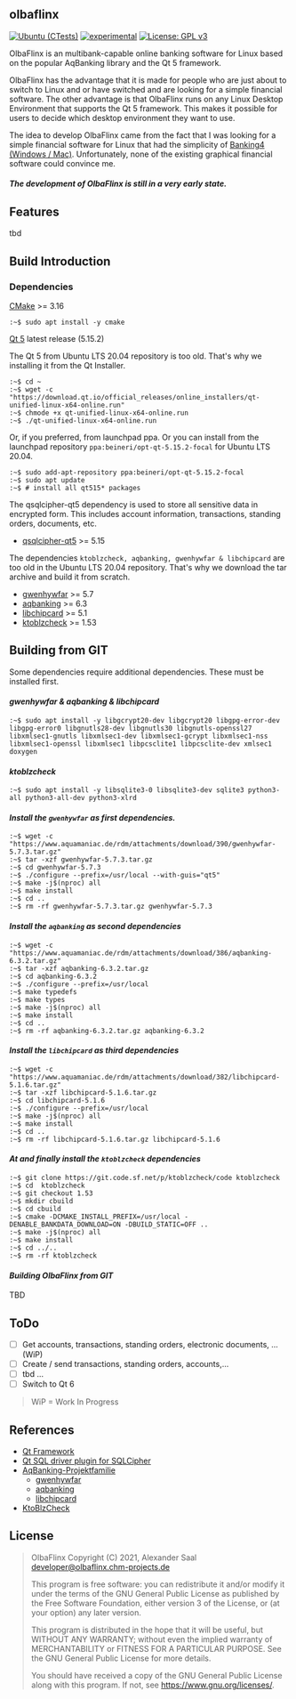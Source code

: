 ## olbaflinx

[![Ubuntu (CTests)](https://github.com/chmmou/olbaflinx/actions/workflows/ubuntu-tests.yml/badge.svg?branch=develop)](https://github.com/chmmou/olbaflinx/actions/workflows/ubuntu-tests.yml)
[![experimental](http://badges.github.io/stability-badges/dist/experimental.svg)](https://github.com/chmmou/olbaflinx)
[![License: GPL v3](https://img.shields.io/badge/License-GPLv3-blue.svg)](https://www.gnu.org/licenses/gpl-3.0)

OlbaFlinx is an multibank-capable online banking software for Linux based on the popular AqBanking library and the Qt 5 framework.

OlbaFlinx has the advantage that it is made for people who are just about to switch to Linux and or have switched and are looking for a simple financial software. The other advantage is that OlbaFlinx runs on any Linux Desktop Environment that supports the Qt 5 framework. This makes it possible for users to decide which desktop environment they want to use.

The idea to develop OlbaFlinx came from the fact that I was looking for a simple financial software for Linux that had the simplicity of [Banking4 (Windows / Mac)](https://subsembly.com/banking4.html). Unfortunately, none of the existing graphical financial software could convince me.

#### **_The development of OlbaFlinx is still in a very early state._**

## Features

tbd

## Build Introduction

### Dependencies

[CMake](https://cmake.org/download/) >= 3.16

    :~$ sudo apt install -y cmake 

[Qt 5](https://www.qt.io/download-qt-installer) latest release (5.15.2)

The Qt 5 from Ubuntu LTS 20.04 repository is too old. That's why we installing it from the Qt
Installer.

    :~$ cd ~
    :~$ wget -c "https://download.qt.io/official_releases/online_installers/qt-unified-linux-x64-online.run"    
    :~$ chmode +x qt-unified-linux-x64-online.run
    :~$ ./qt-unified-linux-x64-online.run

Or, if you preferred, from launchpad ppa. Or you can install from the launchpad
repository `ppa:beineri/opt-qt-5.15.2-focal` for Ubuntu LTS 20.04.

    :~$ sudo add-apt-repository ppa:beineri/opt-qt-5.15.2-focal
    :~$ sudo apt update
    :~$ # install all qt515* packages 

The qsqlcipher-qt5 dependency is used to store all sensitive data in encrypted form. This includes
account information, transactions, standing orders, documents, etc.

- [qsqlcipher-qt5](https://github.com/sjemens/qsqlcipher-qt5) >= 5.15

The dependencies `ktoblzcheck, aqbanking, gwenhywfar & libchipcard` are too old in the Ubuntu LTS
20.04 repository. That's why we download the tar archive and build it from scratch.

- [gwenhywfar](https://www.aquamaniac.de/rdm/projects/gwenhywfar/files) >= 5.7
- [aqbanking](https://www.aquamaniac.de/rdm/projects/aqbanking/files) >= 6.3
- [libchipcard](https://www.aquamaniac.de/rdm/projects/libchipcard/files) >= 5.1
- [ktoblzcheck](https://sourceforge.net/projects/ktoblzcheck/files/) >= 1.53

## Building from GIT

Some dependencies require additional dependencies. These must be installed first.

#### _gwenhywfar & aqbanking & libchipcard_

    :~$ sudo apt install -y libgcrypt20-dev libgcrypt20 libgpg-error-dev libgpg-error0 libgnutls28-dev libgnutls30 libgnutls-openssl27 libxmlsec1-gnutls libxmlsec1-dev libxmlsec1-gcrypt libxmlsec1-nss libxmlsec1-openssl libxmlsec1 libpcsclite1 libpcsclite-dev xmlsec1 doxygen 

#### _ktoblzcheck_

    :~$ sudo apt install -y libsqlite3-0 libsqlite3-dev sqlite3 python3-all python3-all-dev python3-xlrd 

#### _Install the `gwenhywfar` as first dependencies._

    :~$ wget -c "https://www.aquamaniac.de/rdm/attachments/download/390/gwenhywfar-5.7.3.tar.gz"
    :~$ tar -xzf gwenhywfar-5.7.3.tar.gz
    :~$ cd gwenhywfar-5.7.3
    :~$ ./configure --prefix=/usr/local --with-guis="qt5"
    :~$ make -j$(nproc) all
    :~$ make install
    :~$ cd ..
    :~$ rm -rf gwenhywfar-5.7.3.tar.gz gwenhywfar-5.7.3

#### _Install the `aqbanking` as second dependencies_

    :~$ wget -c "https://www.aquamaniac.de/rdm/attachments/download/386/aqbanking-6.3.2.tar.gz"
    :~$ tar -xzf aqbanking-6.3.2.tar.gz
    :~$ cd aqbanking-6.3.2
    :~$ ./configure --prefix=/usr/local
    :~$ make typedefs
    :~$ make types
    :~$ make -j$(nproc) all
    :~$ make install
    :~$ cd ..
    :~$ rm -rf aqbanking-6.3.2.tar.gz aqbanking-6.3.2

#### _Install the `libchipcard` as third dependencies_

    :~$ wget -c "https://www.aquamaniac.de/rdm/attachments/download/382/libchipcard-5.1.6.tar.gz"
    :~$ tar -xzf libchipcard-5.1.6.tar.gz
    :~$ cd libchipcard-5.1.6
    :~$ ./configure --prefix=/usr/local
    :~$ make -j$(nproc) all
    :~$ make install
    :~$ cd ..
    :~$ rm -rf libchipcard-5.1.6.tar.gz libchipcard-5.1.6

#### _At and finally install the `ktoblzcheck` dependencies_

    :~$ git clone https://git.code.sf.net/p/ktoblzcheck/code ktoblzcheck
    :~$ cd  ktoblzcheck
    :~$ git checkout 1.53
    :~$ mkdir cbuild
    :~$ cd cbuild
    :~$ cmake -DCMAKE_INSTALL_PREFIX=/usr/local -DENABLE_BANKDATA_DOWNLOAD=ON -DBUILD_STATIC=OFF ..
    :~$ make -j$(nproc) all
    :~$ make install
    :~$ cd ../..
    :~$ rm -rf ktoblzcheck

#### _Building OlbaFlinx from GIT_

TBD

## ToDo

- [ ] Get accounts, transactions, standing orders, electronic documents, ... (WiP)
- [ ] Create / send transactions, standing orders, accounts,...
- [ ] tbd ...
- [ ] Switch to Qt 6

> WiP = Work In Progress

## References

- [Qt Framework](https://www.qt.io/)
- [Qt SQL driver plugin for SQLCipher](https://github.com/sjemens/qsqlcipher-qt5)
- [AqBanking-Projektfamilie](https://www.aquamaniac.de/rdm/)
  - [gwenhywfar](https://www.aquamaniac.de/rdm/projects/gwenhywfar)
  - [aqbanking](https://www.aquamaniac.de/rdm/projects/aqbanking)
  - [libchipcard](https://www.aquamaniac.de/rdm/projects/libchipcard)
- [KtoBlzCheck](https://sourceforge.net/projects/ktoblzcheck)

## License

> OlbaFlinx Copyright (C) 2021, Alexander Saal <developer@olbaflinx.chm-projects.de>
>
> This program is free software: you can redistribute it and/or modify
> it under the terms of the GNU General Public License as published by
> the Free Software Foundation, either version 3 of the License, or
> (at your option) any later version.
>
> This program is distributed in the hope that it will be useful,
> but WITHOUT ANY WARRANTY; without even the implied warranty of
> MERCHANTABILITY or FITNESS FOR A PARTICULAR PURPOSE. See the
> GNU General Public License for more details.
>
> You should have received a copy of the GNU General Public License
> along with this program. If not, see <https://www.gnu.org/licenses/>.
